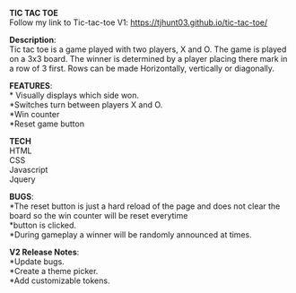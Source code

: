 **TIC TAC TOE**
<br>Follow my link to Tic-tac-toe V1: https://tjhunt03.github.io/tic-tac-toe/


**Description**:
<br>Tic tac toe is a game played with two players, X and O. The game is played on a 3x3 board. The winner is determined by a player placing there mark in a row of 3 first. Rows can be made Horizontally, vertically or diagonally.

**FEATURES**:
<br>* Visually displays which side won.
<br>*Switches turn between players X and O.
<br>*Win counter
<br>*Reset game button

**TECH**
<br>HTML
<br>CSS
<br>Javascript
<br>Jquery

**BUGS**:
<br>*The reset button is just a hard reload of the page and does not clear the board so the win counter will be reset everytime 
<br>*button is clicked.
<br>*During gameplay a winner will be randomly announced at times.

**V2 Release Notes**:
<br>*Update bugs.
<br>*Create a theme picker.
<br>*Add customizable tokens.

